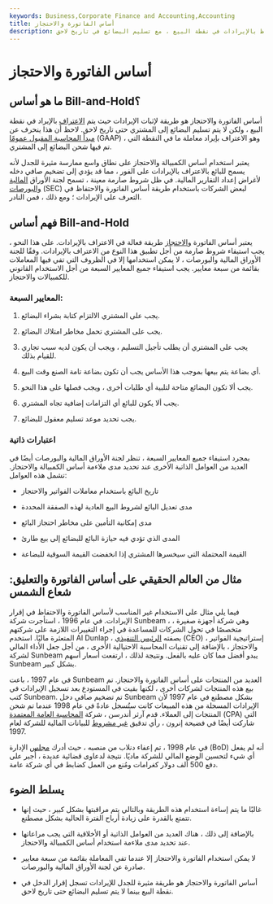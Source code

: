 ```yaml
---
keywords: Business,Corporate Finance and Accounting,Accounting
title: أساس الفاتورة والاحتجاز
description: يعترف أساس الفواتير والاحتفاظ بالإيرادات في نقطة البيع ، مع تسليم البضائع في تاريخ لاحق.
---
```


# أساس الفاتورة والاحتجاز
## ما هو أساس Bill-and-Hold؟

أساس الفاتورة والاحتجاز هو طريقة لإثبات الإيرادات حيث يتم [الاعتراف](/revenuerecognition) بالإيراد في نقطة البيع ، ولكن لا يتم تسليم البضائع إلى المشتري حتى تاريخ لاحق. لاحظ أن هذا ينحرف عن [مبدأ المحاسبة المقبول عمومًا](/gaap) (GAAP) ، وهو الاعتراف بإيراد معاملة ما في النقطة التي تم فيها شحن البضائع إلى المشتري.

يعتبر استخدام أساس الكمبيالة والاحتجاز على نطاق واسع ممارسة مثيرة للجدل لأنه يسمح للبائع بالاعتراف بالإيرادات على الفور ، مما قد يؤدي إلى تضخيم صافي دخله لأغراض إعداد التقارير المالية. في ظل شروط صارمة معينة ، تسمح لجنة الأوراق [المالية والبورصات](/sec) (SEC) لبعض الشركات باستخدام طريقة أساس الفاتورة والاحتفاظ في التعرف على الإيرادات ؛ ومع ذلك ، فمن النادر.

## فهم أساس Bill-and-Hold

يعتبر أساس الفاتورة [والاحتجاز](/aggressiveaccounting) طريقة فعالة في الاعتراف بالإيرادات. على هذا النحو ، يجب استيفاء شروط صارمة من أجل تطبيق هذا النوع من الاعتراف بالإيرادات. وفقًا للجنة الأوراق المالية والبورصات ، لا يمكن استخدامها إلا في الظروف التي تفي فيها المعاملات بقائمة من سبعة معايير. يجب استيفاء جميع المعايير السبعة من أجل الاستخدام القانوني للكمبيالات والاحتجاز.

### المعايير السبعة:

1. يجب على المشتري الالتزام كتابة بشراء البضائع.

1. يجب على المشتري تحمل مخاطر امتلاك البضائع.

1. يجب على المشتري أن يطلب تأجيل التسليم ، ويجب أن يكون لديه سبب تجاري للقيام بذلك.

1. أي بضاعة يتم بيعها بموجب هذا الأساس يجب أن تكون بضاعة تامة الصنع وقت البيع.

1. يجب ألا تكون البضائع متاحة لتلبية أي طلبات أخرى ، ويجب فصلها على هذا النحو.

1. يجب ألا يكون للبائع أي التزامات إضافية تجاه المشتري.

1. يجب تحديد موعد تسليم معقول للبضائع.

### اعتبارات ذاتية

بمجرد استيفاء جميع المعايير السبعة ، تنظر لجنة الأوراق المالية والبورصات أيضًا في العديد من العوامل الذاتية الأخرى عند تحديد مدى ملاءمة أساس الكمبيالة والاحتجاز. تشمل هذه العوامل:

- تاريخ البائع باستخدام معاملات الفواتير والاحتجاز

- مدى تعديل البائع لشروط البيع العادية لهذه الصفقة المحددة

- مدى إمكانية التأمين على مخاطر احتجاز البائع

- المدى الذي تؤدي فيه حيازة البائع للبضائع إلى بيع طارئ

- القيمة المحتملة التي سيخسرها المشتري إذا انخفضت القيمة السوقية للبضاعة

## مثال من العالم الحقيقي على أساس الفاتورة والتعليق: شعاع الشمس

فيما يلي مثال على الاستخدام غير المناسب لأساس الفاتورة والاحتفاظ في إقرار الإيرادات. في عام 1996 ، استأجرت شركة Sunbeam ، وهي شركة أجهزة صغيرة ، متخصصًا في تحول الشركات للمساعدة في إجراء التغييرات اللازمة على شركتهم المتعثرة ماليًا. استخدم Al Dunlap ، بصفته [الرئيس التنفيذي](/ceo) (CEO) ، إستراتيجية الفواتير والاحتجاز ، بالإضافة إلى تقنيات المحاسبة الاحتيالية الأخرى ، من أجل جعل الأداء المالي لشركة Sunbeam يبدو أفضل مما كان عليه بالفعل. ونتيجة لذلك ، ارتفعت أسعار أسهم Sunbeam بشكل كبير.

في عام 1997 ، باعت Sunbeam العديد من المنتجات على أساس الفاتورة والاحتجاز. تم بيع هذه المنتجات لشركات أخرى ، لكنها بقيت في المستودع بعد تسجيل الإيرادات في كتب Sunbeam. تم تضخيم صافي دخل Sunbeam بشكل مصطنع في عام 1997 لأن الإيرادات المسجلة من هذه المبيعات كانت ستُسجل عادةً في عام 1998 عندما تم شحن المنتجات إلى العملاء. قدم آرثر أندرسن ، شركة [المحاسبة العامة المعتمدة](/cpa) (CPA) التي شاركت أيضًا في فضيحة إنرون ، رأي تدقيق [غير مشروط](/unqualified-opinion) للبيانات المالية للشركة لعام 1997.

في عام 1998 ، تم إعفاء دنلاب من منصبه ، حيث أدرك [مجلس](/boardofdirectors) الإدارة (BoD) أنه لم يفعل أي شيء لتحسين الوضع المالي للشركة ماديًا. نتيجة لدعاوى قضائية عديدة ، أُجبر على دفع 500 ألف دولار كغرامات ومُنع من العمل كضابط في أي شركة عامة.

## يسلط الضوء

- غالبًا ما يتم إساءة استخدام هذه الطريقة وبالتالي يتم مراقبتها بشكل كبير ، حيث إنها تتمتع بالقدرة على زيادة أرباح الفترة الحالية بشكل مصطنع.

- بالإضافة إلى ذلك ، هناك العديد من العوامل الذاتية أو الأخلاقية التي يجب مراعاتها عند تحديد مدى ملاءمة استخدام أساس الكمبيالة والاحتجاز.

- لا يمكن استخدام الفاتورة والاحتجاز إلا عندما تفي المعاملة بقائمة من سبعة معايير صادرة عن لجنة الأوراق المالية والبورصات.

- أساس الفاتورة والاحتجاز هو طريقة مثيرة للجدل للإيرادات تسجل إقرار الدخل في نقطة البيع بينما لا يتم تسليم البضائع حتى تاريخ لاحق.

